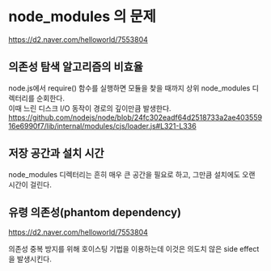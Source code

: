# node_modules 의 문제

https://d2.naver.com/helloworld/7553804

## 의존성 탐색 알고리즘의 비효율

node.js에서 require() 함수를 실행하면 모듈을 찾을 때까지 상위 node_modules 디렉터리를 순회한다.  
이때 느린 디스크 I/O 동작이 경로의 깊이만큼 발생한다.  
https://github.com/nodejs/node/blob/24fc302eadf64d2518733a2ae40355916e6990f7/lib/internal/modules/cjs/loader.js#L321-L336

## 저장 공간과 설치 시간

node_modules 디렉터리는 흔히 매우 큰 공간을 필요로 하고, 그만큼 설치에도 오랜 시간이 걸린다.

## 유령 의존성(phantom dependency)

https://d2.naver.com/helloworld/7553804

의존성 중복 방지를 위해 호이스팅 기법을 이용하는데 이것은 의도치 않은 side effect을 발생시킨다.
